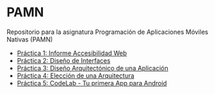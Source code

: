 # PAMN
Repositorio para la asignatura Programación de Aplicaciones Móviles Nativas (PAMN)

<ul>
  <li><a href="./P1 - InformeAccesibilidad/InformeAccesibilidad_PAMN_LauraGonzalez.pdf">Práctica 1: Informe Accesibilidad Web</a></li>
  <li><a href="./P2 - DiseñoInterfaces/P2-DiseñoInterfaz-LauraGonzalez.pdf">Práctica 2: Diseño de Interfaces</a></li>
  <li><a href="./P3 - DiseñoArquitectónicoAplicación/P3-DiseñoArquitectónicoAplicación.pdf">Práctica 3: Diseño Arquitectónico de una Aplicación</a></li>
  <li><a href="./P4 - ElecciónArquitectura/P4-ElecciónArquitectura-LauraGonzález.pdf">Práctica 4: Elección de una Arquitectura</a></li>
  <li><a href="./P5 - Codelab_PrimeraAppAndroid/P5-Codelab_PrimeraAppAndroid_LauraGonzalez.pdf">Práctica 5: CodeLab - Tu primera App para Android</a></li>
</ul>

